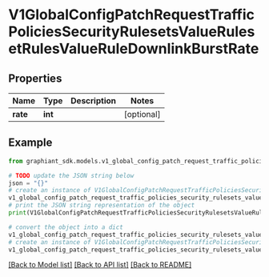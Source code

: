# V1GlobalConfigPatchRequestTrafficPoliciesSecurityRulesetsValueRulesetRulesValueRuleDownlinkBurstRate


## Properties

Name | Type | Description | Notes
------------ | ------------- | ------------- | -------------
**rate** | **int** |  | [optional] 

## Example

```python
from graphiant_sdk.models.v1_global_config_patch_request_traffic_policies_security_rulesets_value_ruleset_rules_value_rule_downlink_burst_rate import V1GlobalConfigPatchRequestTrafficPoliciesSecurityRulesetsValueRulesetRulesValueRuleDownlinkBurstRate

# TODO update the JSON string below
json = "{}"
# create an instance of V1GlobalConfigPatchRequestTrafficPoliciesSecurityRulesetsValueRulesetRulesValueRuleDownlinkBurstRate from a JSON string
v1_global_config_patch_request_traffic_policies_security_rulesets_value_ruleset_rules_value_rule_downlink_burst_rate_instance = V1GlobalConfigPatchRequestTrafficPoliciesSecurityRulesetsValueRulesetRulesValueRuleDownlinkBurstRate.from_json(json)
# print the JSON string representation of the object
print(V1GlobalConfigPatchRequestTrafficPoliciesSecurityRulesetsValueRulesetRulesValueRuleDownlinkBurstRate.to_json())

# convert the object into a dict
v1_global_config_patch_request_traffic_policies_security_rulesets_value_ruleset_rules_value_rule_downlink_burst_rate_dict = v1_global_config_patch_request_traffic_policies_security_rulesets_value_ruleset_rules_value_rule_downlink_burst_rate_instance.to_dict()
# create an instance of V1GlobalConfigPatchRequestTrafficPoliciesSecurityRulesetsValueRulesetRulesValueRuleDownlinkBurstRate from a dict
v1_global_config_patch_request_traffic_policies_security_rulesets_value_ruleset_rules_value_rule_downlink_burst_rate_from_dict = V1GlobalConfigPatchRequestTrafficPoliciesSecurityRulesetsValueRulesetRulesValueRuleDownlinkBurstRate.from_dict(v1_global_config_patch_request_traffic_policies_security_rulesets_value_ruleset_rules_value_rule_downlink_burst_rate_dict)
```
[[Back to Model list]](../README.md#documentation-for-models) [[Back to API list]](../README.md#documentation-for-api-endpoints) [[Back to README]](../README.md)


